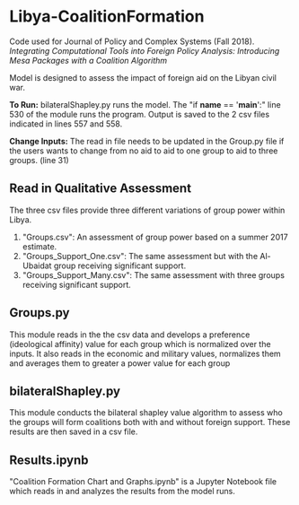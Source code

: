 # Libya-CoalitionFormation
Code used for Journal of Policy and Complex Systems (Fall 2018). *Integrating Computational Tools into Foreign Policy Analysis: Introducing Mesa Packages with a Coalition Algorithm*

Model is designed to assess the impact of foreign aid on the Libyan civil war. 

**To Run:** bilateralShapley.py runs the model. The "if __name__ == '__main__':" line 530 of the module runs the program. Output is saved to the
2 csv files indicated in lines 557 and 558.  

**Change Inputs:**
The read in file needs to be updated in the Group.py file  if the users wants to change from no aid to aid to one group to aid to three groups. (line 31)


## Read in Qualitative Assessment
The three csv files provide three different variations of group power within Libya. 

1. "Groups.csv": An assessment of group power based on a summer 2017 estimate. 
2. "Groups_Support_One.csv": The same assessment but with the Al-Ubaidat group receiving significant support. 
3. "Groups_Support_Many.csv": The same assessment with three groups receiving significant support.

## Groups.py
This module reads in the the csv data and develops a preference (ideological affinity) value for each group which is normalized over the inputs. It also reads in the economic and military values, normalizes them and averages them to greater a power value for each group

## bilateralShapley.py
This module conducts the bilateral shapley value algorithm to assess who the groups will form coalitions both with and without foreign support. These results are then saved in a csv file.  

## Results.ipynb
"Coalition Formation Chart and Graphs.ipynb" is a Jupyter Notebook file which reads in and analyzes the results from the model runs. 


